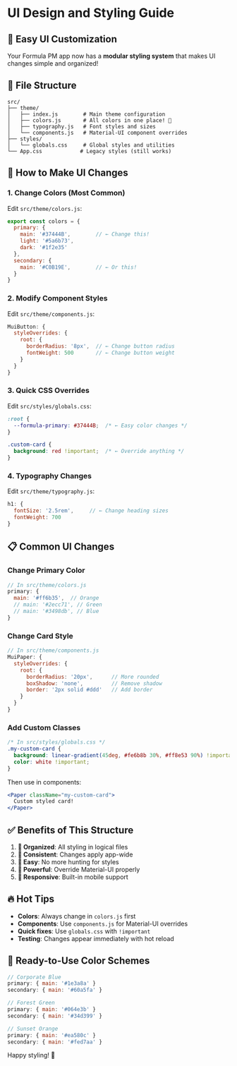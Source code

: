# UI Design and Styling Guide

## 🎨 Easy UI Customization

Your Formula PM app now has a **modular styling system** that makes UI changes simple and organized!

## 📁 File Structure

```
src/
├── theme/
│   ├── index.js        # Main theme configuration
│   ├── colors.js       # All colors in one place! 🎨
│   ├── typography.js   # Font styles and sizes
│   └── components.js   # Material-UI component overrides
├── styles/
│   └── globals.css     # Global styles and utilities
└── App.css            # Legacy styles (still works)
```

## 🚀 How to Make UI Changes

### 1. **Change Colors** (Most Common)
Edit `src/theme/colors.js`:
```javascript
export const colors = {
  primary: {
    main: '#37444B',        // ← Change this!
    light: '#5a6b73',
    dark: '#1f2e35'
  },
  secondary: {
    main: '#C0B19E',        // ← Or this!
  }
}
```

### 2. **Modify Component Styles**
Edit `src/theme/components.js`:
```javascript
MuiButton: {
  styleOverrides: {
    root: {
      borderRadius: '8px',  // ← Change button radius
      fontWeight: 500       // ← Change button weight
    }
  }
}
```

### 3. **Quick CSS Overrides**
Edit `src/styles/globals.css`:
```css
:root {
  --formula-primary: #37444B;  /* ← Easy color changes */
}

.custom-card {
  background: red !important;  /* ← Override anything */
}
```

### 4. **Typography Changes**
Edit `src/theme/typography.js`:
```javascript
h1: {
  fontSize: '2.5rem',     // ← Change heading sizes
  fontWeight: 700
}
```

## 📋 Common UI Changes

### Change Primary Color
```javascript
// In src/theme/colors.js
primary: {
  main: '#ff6b35',  // Orange
  // main: '#2ecc71', // Green  
  // main: '#3498db', // Blue
}
```

### Change Card Style
```javascript
// In src/theme/components.js
MuiPaper: {
  styleOverrides: {
    root: {
      borderRadius: '20px',      // More rounded
      boxShadow: 'none',         // Remove shadow
      border: '2px solid #ddd'   // Add border
    }
  }
}
```

### Add Custom Classes
```css
/* In src/styles/globals.css */
.my-custom-card {
  background: linear-gradient(45deg, #fe6b8b 30%, #ff8e53 90%) !important;
  color: white !important;
}
```

Then use in components:
```jsx
<Paper className="my-custom-card">
  Custom styled card!
</Paper>
```

## ✅ Benefits of This Structure

1. **🎯 Organized**: All styling in logical files
2. **🔄 Consistent**: Changes apply app-wide
3. **🚀 Easy**: No more hunting for styles
4. **💪 Powerful**: Override Material-UI properly
5. **📱 Responsive**: Built-in mobile support

## 🔥 Hot Tips

- **Colors**: Always change in `colors.js` first
- **Components**: Use `components.js` for Material-UI overrides
- **Quick fixes**: Use `globals.css` with `!important`
- **Testing**: Changes appear immediately with hot reload

## 🎨 Ready-to-Use Color Schemes

```javascript
// Corporate Blue
primary: { main: '#1e3a8a' }
secondary: { main: '#60a5fa' }

// Forest Green  
primary: { main: '#064e3b' }
secondary: { main: '#34d399' }

// Sunset Orange
primary: { main: '#ea580c' }
secondary: { main: '#fed7aa' }
```

Happy styling! 🎉